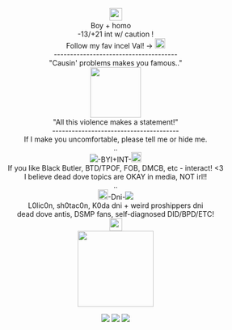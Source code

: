 <div align="center"> <br />
 <img src="https://file.garden/ZorENG263zPWFUDG/ad575cb9f4947ad7cd9de43730fbc0ab397baa26.gifv" "width="100" height="25">  <br />
Boy + homo <img src="https://file.garden/ZorENG263zPWFUDG/fbfdc694d584518a1f2afefd31f101ae67e70468.gifv" "width="100" height="15" >  <br />
  -13/+21 int w/ caution ! <br />
  Follow my fav incel Val! -> <a href="https://github.com/KittenChanCorruptionArc"><img src="https://file.garden/ZorENG263zPWFUDG/Tumblr_l_13795743953359.gif" "width="100" height="20" > </a>  <br />
-------------------------------------- <br />
  "Causin' problems makes you famous.." <br />
 <img src="https://file.garden/ZorENG263zPWFUDG/yoshida.png" "width="100" height="100"><br /> 
  "All this violence makes a statement!"<br />
---------------------------------------<br />
  If I make you uncomfortable, please tell me or hide me. <br />
  .. <br />
<img src="https://file.garden/ZorENG263zPWFUDG/Screenshot_2024-08-01_at_01-19-34_pochita_pixel_Tumblr-removebg-preview(2).png" >-BYI+INT-<img src="https://file.garden/ZorENG263zPWFUDG/0d7bd25feb1562a61db6cf3a2adf68c4d48bcd7b.gifv" "width="100" height="20" > <br/>
 If you like Black Butler, BTD/TPOF, FOB, DMCB, etc - interact! <3 <br />
  I believe dead dove topics are OKAY in media, NOT irl!! <br />
   .. <br />
 <img src="https://file.garden/ZorENG263zPWFUDG/0d7bd25feb1562a61db6cf3a2adf68c4d48bcd7b.gifv" "width="100" height="20" >-Dni-<img src="https://file.garden/ZorENG263zPWFUDG/Screenshot_2024-08-01_at_01-19-34_pochita_pixel_Tumblr-removebg-preview(2).png"  ><br />
  L0lic0n, sh0tac0n, K0da dni + weird proshippers dni <br />
   dead dove antis, DSMP fans, self-diagnosed DID/BPD/ETC! <br />
 <img src="https://file.garden/ZorENG263zPWFUDG/ad575cb9f4947ad7cd9de43730fbc0ab397baa26.gifv" "width="100" height="25">  <br />
   <img src="https://file.garden/ZorENG263zPWFUDG/bb-removebg-preview.png" "width="100" height="150" > <br />  

<img src="https://file.garden/ZorENG263zPWFUDG/0d7bd25feb1562a61db6cf3a2adf68c4d48bcd7b.gifv"> ![](https://komarev.com/ghpvc/?username=Linnethinhere&color=000000) <img src="https://file.garden/ZorENG263zPWFUDG/f7517975.gif" >
